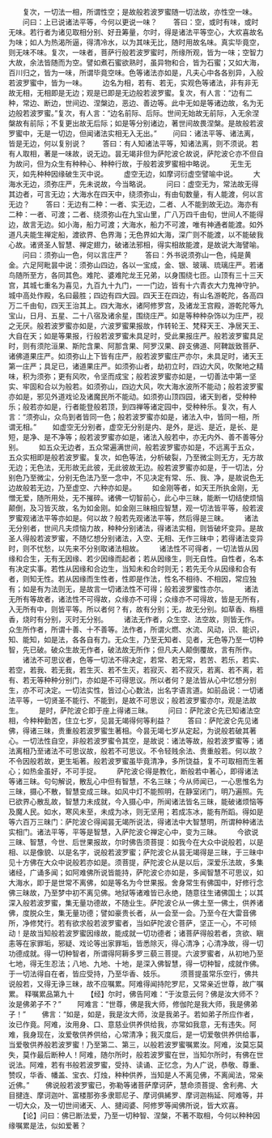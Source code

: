 <!-- { "loadSidebar": true } -->
　　复次，一切法一相，所谓性空；是故般若波罗蜜随一切法故，亦性空一味。
　　问曰：上已说诸法平等，今何以更说一味？
　　答曰：空，或时有味，或时无味。若行者为诸见取相分别、好丑筹量，尔时，得是诸法平等空心，大欢喜故名为味；如人为热渴所逼，得清冷水，以为其味无比，随时用故名味。真实毕竟空，则无味不味。复次，一味者，菩萨行般若波罗蜜时，所缘所观，皆为一味；空智力大故，余法皆随而为空。譬如煮石蜜欲熟时，虽异物和合，皆为石蜜；又如大海，百川归之，皆为一味，所谓毕竟空味。色等诸法亦如是，凡夫心中各各别异，入般若波罗蜜中，皆为一味。
　　边名为相，若有、若无，实观色等诸法，非有非无故无相，无相即是无边；观是已即是无边般若波罗蜜。复次，有人言：“边有二种，常边、断边，世间边、涅槃边，恶边、善边等。此中无如是等诸边故，名为无边般若波罗蜜。”复次，有人言：“边名前际、后际。世间无始故无前际，入无余涅槃故有前际；不复更出故无后际；如是等分别诸边，著世间故畏涅槃。是故般若波罗蜜中，无是一切边，但闻诸法实相无入无出。”
　　问曰：诸法平等、诸法离，皆是无边，何以复别说？
　　答曰：有人知诸法平等，知诸法离，则不须说。若有人取相，著是一味故，说无边。昙无竭非但为萨陀波仑故说，萨陀波仑亦不但自为故问，但为众生有种种心、种种行故，于般若波罗蜜相中略说。
　　无生无灭，如先种种因缘破生灭中说。
　　虚空无边，如摩诃衍虚空譬喻中说。
　　大海水无边，须弥庄严，先未说故，今当略说。
　　问曰：虚空无为，常法故无得其边者，可言无边；大海水在四天中，绕须弥山，有由旬数量，有人能渡，何以言无边？
　　答曰：无边有二种：一者、实无边，二者、人不能到故无边。海亦有二种：一者、可渡；二者、绕须弥山在九宝山里，广八万四千由旬，世间人不能得边，故言无边。如小海，船力可渡；大海水，船力不可渡，唯有神通者能渡。如外道凡夫能生禅定船，渡欲界、色界海；无色界如大海，深广则不能渡，以不能破我心故。诸贤圣人智慧、禅定翅力，破诸法邪相，得实相故能渡，是故说大海譬喻。
　　问曰：须弥山一色，何以言庄严？
　　答曰：外书说须弥山一色，纯是黄金。六足阿毗昙中说：须弥山四边，各以一宝成，金、银、玻璃、琉璃庄严。若诸鸟随所至方，各同其色。难陀、婆难陀龙王兄弟，以身围绕七匝。山顶有三十三天宫，其城七重名为喜见，九百九十九门，一一门边，皆有十六青衣大力鬼神守护。城中高处作殿，名曰最胜；四边有四大园。四天王在四边，有山名游乾陀，各高四万二千由旬，四天王治其上。四大海水，诸阿修罗宫，及诸龙王宫殿，游乾陀等九宝山，日月、五星、二十八宿及诸余星，围绕庄严。如是等种种杂饰以为庄严，视之无厌。般若波罗蜜亦如是，六波罗蜜果报故，作转轮王、梵释天王、净居天王、大自在天；如是等果报，行般若波罗蜜未具足时，受此果报庄严。般若波罗蜜具足时，则有须陀洹果、斯陀含果、阿那含果、阿罗汉果、辟支佛道、阿鞞跋致菩萨、诸佛道果庄严。如须弥山上下皆有庄严，般若波罗蜜庄严亦尔，未具足时，诸天王第一庄严；具足已，诸道果庄严。如须弥山者，劫初立时，四边大风，吹聚地之精味，积为须弥；更有风吹，令坚而成宝；般若波罗蜜亦如是，一切善法中第一坚实、牢固和合以为般若。如须弥山，四边大风，吹大海水波所不能动；般若波罗蜜亦如是，邪见外道戏论及诸魔民所不能动。如须弥山顶四园，诸天到者，受种种乐；般若亦如是，行者能登般若顶，到四禅等诸定园中，受种种乐。复次，有人言：“须弥山，众鸟到者皆同一色；般若波罗蜜亦如是，诸法入中，皆同一相，所谓无相。”
　　如虚空无分别者，虚空无分别是内、是外，是远、是近，是长、是短，是净、是不净等；般若波罗蜜亦如是，诸法入般若中，亦无内外、善不善等分别。
　　如五众无边者，五众常遍满世间，般若波罗蜜亦如是，不远离于五众，五众实相即是般若波罗蜜。复次，如色等法，分析破裂，乃至微尘则无方，无方故无边；无色法，无形故无此彼，无此彼故无边。般若波罗蜜亦如是，于一切法，分别色乃至微尘，分别无色法乃至一念中，不见决定有常、乐、我、净，是故说色无边故般若无边，乃至虚空、六种亦如是。
　　如金刚等者，如天王所执金刚，无憎无爱，随所用处，无不摧碎。诸佛一切智前心，此心中三昧，能断一切结使烦恼颠倒，及习皆灭故，名为如金刚。如金刚三昧相应智慧，观一切法皆平等，般若波罗蜜观诸法平等亦如是。何以故？般若先观诸法平等，然后得是三昧。
　　诸法无分别者，世间凡夫烦恼力故，种种分别诸法，得诸法实相，则皆破坏变异。是故圣人得般若波罗蜜，不随忆想分别诸法，入空、无相、无作三昧中；若得诸法变异时，则不忧愁，以先来不分别取诸法相故。
　　诸法性不可得者，一切法皆从因缘和合生，无有无因缘、若少因缘而起者；若从因缘生，则无自性。自性者，名本有决定实事。若性从因缘和合边生，当知未和合时则无；若先无今从因缘和合有者，则知无性。若从因缘而生性者，性即是作法，性名不相待、不相因，常应独有；如是有为法则无，是故言一切诸法性不可得；般若波罗蜜性亦尔。
　　诸法无所有等故者，诸法性不可得故，众缘亦不可得；众缘亦不可得故，皆是无所有，入无所有中，则皆平等。所以者何？有，故有分别；无，故无分别。如草香、栴檀香，烧时有分别，灭时无分别。
　　诸法无作者，众生空、法空故，则皆无作。众生所作者，所谓十善、十不善等。法作者，所谓火燃、水流、风动，识、能识，知、能知，如是法，各各自有力。无众生，乃至无知者、见者，无色等乃至一切种智，先已破。破众生故无作者，破法故无所作；但凡夫人颠倒覆故，言有所作。
　　诸法不可思议者，色等一切法不得决定，若常、若无常，若苦、若乐，若实、若空，若我、若无我，若生灭、若不生灭，若寂灭、若不寂灭，若离、若不离，若有、若无等种种分别门，亦如是不可得思议。所以者何？是法皆从心中忆想分别生，亦不可决定。一切法实性，皆过心心数法，出名字语言道。如前品说：一切诸法平等，一切贤圣不能行、不能到，是故不可思议；般若波罗蜜亦尔，观是法故生。
　　是时，萨陀波仑即于座上得诸三昧。
　　问曰：萨陀波仑先已知诸法空相，今种种勤苦，住立七岁，见昙无竭得何等利益？
　　答曰：萨陀波仑先见诸佛，得诸三昧，贵重般若波罗蜜生著相。今昙无竭七岁从定起，为说般若破其著心。一切法性自空，非般若波罗蜜令其空，是故说：诸法等故，般若波罗蜜等；诸法离相乃至诸法不可思议故，般若不可思议。不令轻贱余法、贵重般若。何以故？不令因般若故，更生垢著。般若波罗蜜虽毕竟清净，多所饶益，复不可取相而生著心；如热金虽好，不可手捉。
　　萨陀波仑得是教化，断般若中著心，即得诸法等诸三昧。句句解说，散乱心中但有智慧，不名三昧；今从师闻已，一心思惟名为三昧，摄心不散，智慧变成三昧。如风中灯不能照明，在静室闭门，明乃遍照。先已欲界心散乱故，智慧力未成就，今入摄心中，所闻诸法皆名三昧，能破诸烦恼等及魔人民。如水，寒风未至，未成为冰，则无坚用；若成冻冰，能有所蹈。得如是等六百万三昧门：萨陀波仑得闻昙无竭所说法，得诸法中大智慧明，所谓种种诸法实相门。诸法平等，平等是智慧，入萨陀波仑禅定心中，变为三昧。
　　今欲说三昧、智慧，今世、后世果报故，尔时佛告须菩提：如我今在大众中说般若，以是相、以是像貌、以是名字，说般若波罗蜜；萨陀波仑从昙无竭得是三昧，于三昧中见十方佛在大众中说般若亦如是。须菩提，萨陀波仑从是以后，深爱乐法故，多集诸经，广诵多闻；如阿难佛所说皆能持，萨陀波仑亦如是，多闻智慧不可思议，如大海水，即于是世常不离佛，如是等名为今世果报。舍身常生有佛国中，好修行念佛三昧故，乃至梦中初不离见佛。地狱等诸难皆已永绝，随意往生诸佛国土；以其深入般若波罗蜜，集无量功德故，不随业生。萨陀波仑从一佛土至一佛土，供养诸佛，度脱众生，集无量功德；譬如豪贵长者，从一会至一会。乃至今在大雷音佛所，净修梵行。若有欲求般若波罗蜜者，当如萨陀波仑菩萨，坚正一心，不可倾动！是故当知般若波罗蜜因缘故，能成就一切功德者；诸菩萨得般若者，贪欲、瞋恚等在家罪垢，邪疑、戏论等出家罪垢，皆悉除灭，得心清净；心清净故，得一切功德成就。得一切种智者，所谓得阿耨多罗三藐三菩提。六波罗蜜者，从初地乃至七地，得无生忍法；八地、九地、十地，是深入佛智慧，得一切种智，成就作佛。于一切法得自在者，皆应受持，乃至华香、妓乐。
　　须菩提虽常乐空行，佛共说般若，又得无诤三昧，故不应嘱累。阿难得闻持陀罗尼，又常亲近世尊，故广嘱累。
释嘱累品第九十
　　【经】尔时，佛告阿难：“于汝意云何？佛是汝大师不？汝是佛弟子不？”
　　阿难言：“世尊，佛是我大师，修伽陀是我大师，我是佛弟子！”
　　佛言：“如是，如是，我是汝大师，汝是我弟子。若如弟子所应作者，汝已作竟。阿难，汝用身、口、意慈业供养供给我，亦常如我意，无有违失。阿难，我身现在，汝爱敬供养供给，心常清净；我灭度后，是一切爱敬供养供给事，当爱敬供养般若波罗蜜！乃至第二、第三，以般若波罗蜜嘱累汝。阿难，汝莫忘莫失，莫作最后断种人！阿难，随尔所时，般若波罗蜜在世，当知尔所时，有佛在世说法。阿难，若有书般若波罗蜜，受持、读诵、正忆念，为人广说，恭敬、尊重、赞叹，华香、幡盖、宝衣、灯烛，种种供养，当知是人不离见佛，不离闻法，常亲近佛。”
　　佛说般若波罗蜜已，弥勒等诸菩萨摩诃萨，慧命须菩提、舍利弗、大目揵连、摩诃迦叶、富楼那弥多隶耶尼子、摩诃俱絺罗、摩诃迦栴延、阿难等，并一切大众，及一切世间诸天、人、揵闼婆、阿修罗等闻佛所说，皆大欢喜。
　　【论】问曰：佛已断法爱，乃至一切种智、涅槃，不著不取相，今何以种种因缘嘱累是法，似如爱著？

